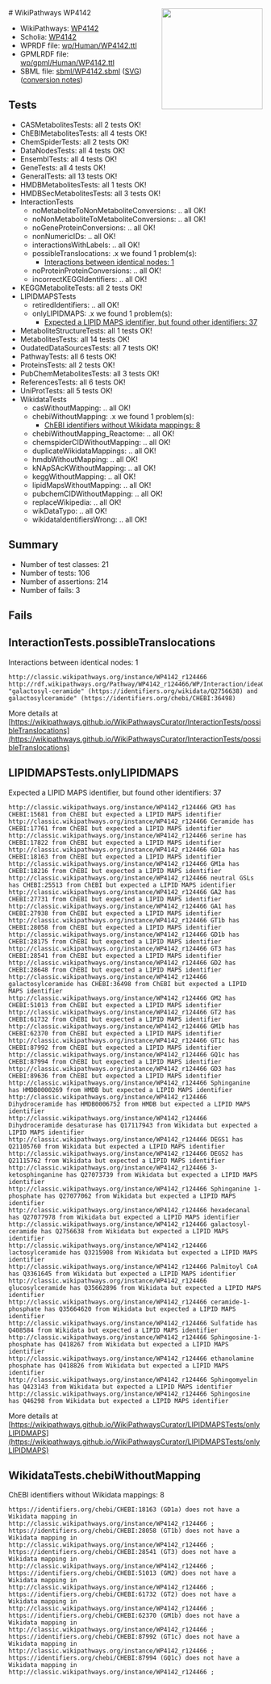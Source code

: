 <img style="float: right; width: 200px" src="../logo.png" />
# WikiPathways WP4142

* WikiPathways: [WP4142](https://identifiers.org/wikipathways:WP4142)
* Scholia: [WP4142](https://scholia.toolforge.org/wikipathways/WP4142)
* WPRDF file: [wp/Human/WP4142.ttl](../wp/Human/WP4142.ttl)
* GPMLRDF file: [wp/gpml/Human/WP4142.ttl](../wp/gpml/Human/WP4142.ttl)
* SBML file: [sbml/WP4142.sbml](../sbml/WP4142.sbml) ([SVG](../sbml/WP4142.svg)) ([conversion notes](../sbml/WP4142.txt))

## Tests
* CASMetabolitesTests: all 2 tests OK!
* ChEBIMetabolitesTests: all 4 tests OK!
* ChemSpiderTests: all 2 tests OK!
* DataNodesTests: all 4 tests OK!
* EnsemblTests: all 4 tests OK!
* GeneTests: all 4 tests OK!
* GeneralTests: all 13 tests OK!
* HMDBMetabolitesTests: all 1 tests OK!
* HMDBSecMetabolitesTests: all 3 tests OK!
* InteractionTests
    * noMetaboliteToNonMetaboliteConversions: .. all OK!
    * noNonMetaboliteToMetaboliteConversions: .. all OK!
    * noGeneProteinConversions: .. all OK!
    * nonNumericIDs: .. all OK!
    * interactionsWithLabels: .. all OK!
    * possibleTranslocations: .x we found 1 problem(s):
        * [Interactions between identical nodes: 1](#1c118206)
    * noProteinProteinConversions: .. all OK!
    * incorrectKEGGIdentifiers: .. all OK!
* KEGGMetaboliteTests: all 2 tests OK!
* LIPIDMAPSTests
    * retiredIdentifiers: .. all OK!
    * onlyLIPIDMAPS: .x we found 1 problem(s):
        * [Expected a LIPID MAPS identifier, but found other identifiers: 37](#d0bfb6bd)
* MetaboliteStructureTests: all 1 tests OK!
* MetabolitesTests: all 14 tests OK!
* OudatedDataSourcesTests: all 7 tests OK!
* PathwayTests: all 6 tests OK!
* ProteinsTests: all 2 tests OK!
* PubChemMetabolitesTests: all 3 tests OK!
* ReferencesTests: all 6 tests OK!
* UniProtTests: all 5 tests OK!
* WikidataTests
    * casWithoutMapping: .. all OK!
    * chebiWithoutMapping: .x we found 1 problem(s):
        * [ChEBI identifiers without Wikidata mappings: 8](#a8d554d4)
    * chebiWithoutMapping_Reactome: .. all OK!
    * chemspiderCIDWithoutMapping: .. all OK!
    * duplicateWikidataMappings: .. all OK!
    * hmdbWithoutMapping: .. all OK!
    * kNApSAcKWithoutMapping: .. all OK!
    * keggWithoutMapping: .. all OK!
    * lipidMapsWithoutMapping: .. all OK!
    * pubchemCIDWithoutMapping: .. all OK!
    * replaceWikipedia: .. all OK!
    * wikDataTypo: .. all OK!
    * wikidataIdentifiersWrong: .. all OK!


## Summary

* Number of test classes: 21
* Number of tests: 106
* Number of assertions: 214
* Number of fails: 3

## Fails

<a name="1c118206" />

## InteractionTests.possibleTranslocations

Interactions between identical nodes: 1
```
http://classic.wikipathways.org/instance/WP4142_r124466 http://rdf.wikipathways.org/Pathway/WP4142_r124466/WP/Interaction/idea071e50 "galactosyl-ceramide" (https://identifiers.org/wikidata/Q2756638) and 
galactosylceramide" (https://identifiers.org/chebi/CHEBI:36498)
```

More details at [https://wikipathways.github.io/WikiPathwaysCurator/InteractionTests/possibleTranslocations](https://wikipathways.github.io/WikiPathwaysCurator/InteractionTests/possibleTranslocations)

<a name="d0bfb6bd" />

## LIPIDMAPSTests.onlyLIPIDMAPS

Expected a LIPID MAPS identifier, but found other identifiers: 37
```
http://classic.wikipathways.org/instance/WP4142_r124466 GM3 has CHEBI:15681 from ChEBI but expected a LIPID MAPS identifier
http://classic.wikipathways.org/instance/WP4142_r124466 Ceramide has CHEBI:17761 from ChEBI but expected a LIPID MAPS identifier
http://classic.wikipathways.org/instance/WP4142_r124466 serine has CHEBI:17822 from ChEBI but expected a LIPID MAPS identifier
http://classic.wikipathways.org/instance/WP4142_r124466 GD1a has CHEBI:18163 from ChEBI but expected a LIPID MAPS identifier
http://classic.wikipathways.org/instance/WP4142_r124466 GM1a has CHEBI:18216 from ChEBI but expected a LIPID MAPS identifier
http://classic.wikipathways.org/instance/WP4142_r124466 neutral GSLs has CHEBI:25513 from ChEBI but expected a LIPID MAPS identifier
http://classic.wikipathways.org/instance/WP4142_r124466 GA2 has CHEBI:27731 from ChEBI but expected a LIPID MAPS identifier
http://classic.wikipathways.org/instance/WP4142_r124466 GA1 has CHEBI:27938 from ChEBI but expected a LIPID MAPS identifier
http://classic.wikipathways.org/instance/WP4142_r124466 GT1b has CHEBI:28058 from ChEBI but expected a LIPID MAPS identifier
http://classic.wikipathways.org/instance/WP4142_r124466 GD1b has CHEBI:28175 from ChEBI but expected a LIPID MAPS identifier
http://classic.wikipathways.org/instance/WP4142_r124466 GT3 has CHEBI:28541 from ChEBI but expected a LIPID MAPS identifier
http://classic.wikipathways.org/instance/WP4142_r124466 GD2 has CHEBI:28648 from ChEBI but expected a LIPID MAPS identifier
http://classic.wikipathways.org/instance/WP4142_r124466 galactosylceramide has CHEBI:36498 from ChEBI but expected a LIPID MAPS identifier
http://classic.wikipathways.org/instance/WP4142_r124466 GM2 has CHEBI:51013 from ChEBI but expected a LIPID MAPS identifier
http://classic.wikipathways.org/instance/WP4142_r124466 GT2 has CHEBI:61732 from ChEBI but expected a LIPID MAPS identifier
http://classic.wikipathways.org/instance/WP4142_r124466 GM1b has CHEBI:62370 from ChEBI but expected a LIPID MAPS identifier
http://classic.wikipathways.org/instance/WP4142_r124466 GT1c has CHEBI:87992 from ChEBI but expected a LIPID MAPS identifier
http://classic.wikipathways.org/instance/WP4142_r124466 GQ1c has CHEBI:87994 from ChEBI but expected a LIPID MAPS identifier
http://classic.wikipathways.org/instance/WP4142_r124466 GD3 has CHEBI:89636 from ChEBI but expected a LIPID MAPS identifier
http://classic.wikipathways.org/instance/WP4142_r124466 Sphinganine has HMDB0000269 from HMDB but expected a LIPID MAPS identifier
http://classic.wikipathways.org/instance/WP4142_r124466 Dihydroceramide has HMDB0006752 from HMDB but expected a LIPID MAPS identifier
http://classic.wikipathways.org/instance/WP4142_r124466 Dihydroceramide desaturase has Q17117943 from Wikidata but expected a LIPID MAPS identifier
http://classic.wikipathways.org/instance/WP4142_r124466 DEGS1 has Q21105760 from Wikidata but expected a LIPID MAPS identifier
http://classic.wikipathways.org/instance/WP4142_r124466 DEGS2 has Q21115762 from Wikidata but expected a LIPID MAPS identifier
http://classic.wikipathways.org/instance/WP4142_r124466 3-ketosphinganine has Q27073739 from Wikidata but expected a LIPID MAPS identifier
http://classic.wikipathways.org/instance/WP4142_r124466 Sphinganine 1-phosphate has Q27077062 from Wikidata but expected a LIPID MAPS identifier
http://classic.wikipathways.org/instance/WP4142_r124466 hexadecanal has Q27077978 from Wikidata but expected a LIPID MAPS identifier
http://classic.wikipathways.org/instance/WP4142_r124466 galactosyl-ceramide has Q2756638 from Wikidata but expected a LIPID MAPS identifier
http://classic.wikipathways.org/instance/WP4142_r124466 lactosylceramide has Q3215908 from Wikidata but expected a LIPID MAPS identifier
http://classic.wikipathways.org/instance/WP4142_r124466 Palmitoyl CoA has Q3361645 from Wikidata but expected a LIPID MAPS identifier
http://classic.wikipathways.org/instance/WP4142_r124466 glucosylceramide has Q35662896 from Wikidata but expected a LIPID MAPS identifier
http://classic.wikipathways.org/instance/WP4142_r124466 ceramide-1-phosphate has Q35664620 from Wikidata but expected a LIPID MAPS identifier
http://classic.wikipathways.org/instance/WP4142_r124466 Sulfatide has Q408584 from Wikidata but expected a LIPID MAPS identifier
http://classic.wikipathways.org/instance/WP4142_r124466 Sphingosine-1-phosphate has Q418267 from Wikidata but expected a LIPID MAPS identifier
http://classic.wikipathways.org/instance/WP4142_r124466 ethanolamine phosphate has Q418826 from Wikidata but expected a LIPID MAPS identifier
http://classic.wikipathways.org/instance/WP4142_r124466 Sphingomyelin has Q423143 from Wikidata but expected a LIPID MAPS identifier
http://classic.wikipathways.org/instance/WP4142_r124466 Sphingosine has Q46298 from Wikidata but expected a LIPID MAPS identifier
```

More details at [https://wikipathways.github.io/WikiPathwaysCurator/LIPIDMAPSTests/onlyLIPIDMAPS](https://wikipathways.github.io/WikiPathwaysCurator/LIPIDMAPSTests/onlyLIPIDMAPS)

<a name="a8d554d4" />

## WikidataTests.chebiWithoutMapping

ChEBI identifiers without Wikidata mappings: 8
```
https://identifiers.org/chebi/CHEBI:18163 (GD1a) does not have a Wikidata mapping in http://classic.wikipathways.org/instance/WP4142_r124466 ; 
https://identifiers.org/chebi/CHEBI:28058 (GT1b) does not have a Wikidata mapping in http://classic.wikipathways.org/instance/WP4142_r124466 ; 
https://identifiers.org/chebi/CHEBI:28541 (GT3) does not have a Wikidata mapping in http://classic.wikipathways.org/instance/WP4142_r124466 ; 
https://identifiers.org/chebi/CHEBI:51013 (GM2) does not have a Wikidata mapping in http://classic.wikipathways.org/instance/WP4142_r124466 ; 
https://identifiers.org/chebi/CHEBI:61732 (GT2) does not have a Wikidata mapping in http://classic.wikipathways.org/instance/WP4142_r124466 ; 
https://identifiers.org/chebi/CHEBI:62370 (GM1b) does not have a Wikidata mapping in http://classic.wikipathways.org/instance/WP4142_r124466 ; 
https://identifiers.org/chebi/CHEBI:87992 (GT1c) does not have a Wikidata mapping in http://classic.wikipathways.org/instance/WP4142_r124466 ; 
https://identifiers.org/chebi/CHEBI:87994 (GQ1c) does not have a Wikidata mapping in http://classic.wikipathways.org/instance/WP4142_r124466 ; 
```

